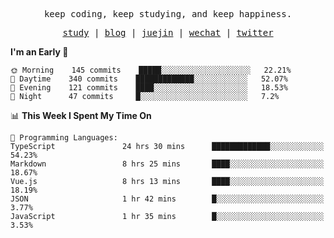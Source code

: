 <p align="center">
  <samp>
    <span>keep coding, keep studying, and keep happiness.</span>
  </samp>
</p>

<p align="center">
  <samp>
    <a href="https://github.com/ouduidui/fe-study">study</a> |
    <a href="https://ouduidui.cn">blog</a>  |
    <a href="https://juejin.cn/user/4309700183594366">juejin</a> |
    <a href="https://user-images.githubusercontent.com/54696834/159862985-5fbb577a-ba1b-4941-9f99-98cee13b7a60.jpeg">wechat</a> |
    <a href="https://twitter.com/ouduidui">twitter</a>
  </samp>
</p>

<!--START_SECTION:waka-->
**I'm an Early 🐤** 

```text
🌞 Morning    145 commits    █████░░░░░░░░░░░░░░░░░░░░   22.21% 
🌆 Daytime    340 commits    █████████████░░░░░░░░░░░░   52.07% 
🌃 Evening    121 commits    ████░░░░░░░░░░░░░░░░░░░░░   18.53% 
🌙 Night      47 commits     █░░░░░░░░░░░░░░░░░░░░░░░░   7.2%

```


📊 **This Week I Spent My Time On** 

```text
💬 Programming Languages: 
TypeScript               24 hrs 30 mins      █████████████░░░░░░░░░░░░   54.23% 
Markdown                 8 hrs 25 mins       ████░░░░░░░░░░░░░░░░░░░░░   18.67% 
Vue.js                   8 hrs 13 mins       ████░░░░░░░░░░░░░░░░░░░░░   18.19% 
JSON                     1 hr 42 mins        █░░░░░░░░░░░░░░░░░░░░░░░░   3.77% 
JavaScript               1 hr 35 mins        █░░░░░░░░░░░░░░░░░░░░░░░░   3.53%

```


<!--END_SECTION:waka-->
